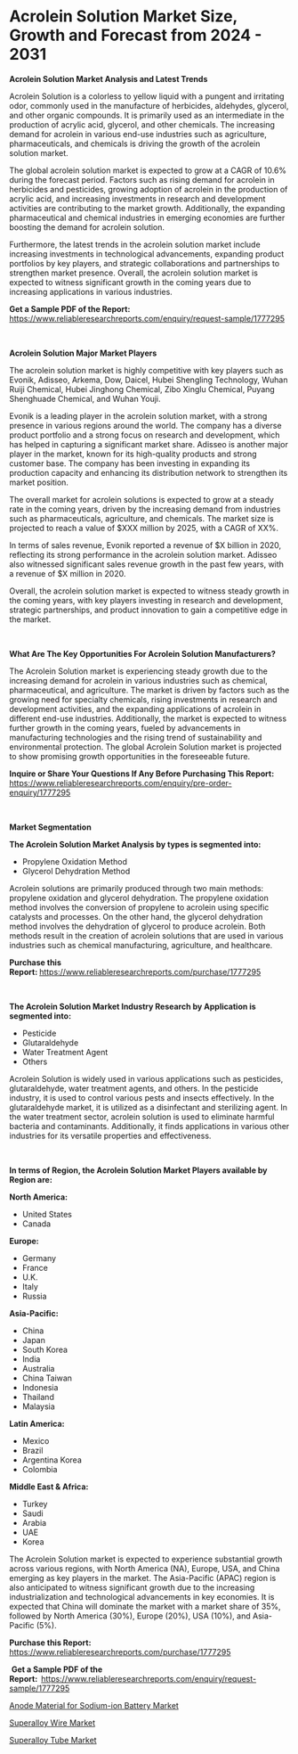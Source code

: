 <p><h1>Acrolein Solution Market Size, Growth and Forecast from 2024 - 2031</h1></p><p><strong>Acrolein Solution Market Analysis and Latest Trends</strong></p>
<p><p>Acrolein Solution is a colorless to yellow liquid with a pungent and irritating odor, commonly used in the manufacture of herbicides, aldehydes, glycerol, and other organic compounds. It is primarily used as an intermediate in the production of acrylic acid, glycerol, and other chemicals. The increasing demand for acrolein in various end-use industries such as agriculture, pharmaceuticals, and chemicals is driving the growth of the acrolein solution market.</p><p>The global acrolein solution market is expected to grow at a CAGR of 10.6% during the forecast period. Factors such as rising demand for acrolein in herbicides and pesticides, growing adoption of acrolein in the production of acrylic acid, and increasing investments in research and development activities are contributing to the market growth. Additionally, the expanding pharmaceutical and chemical industries in emerging economies are further boosting the demand for acrolein solution.</p><p>Furthermore, the latest trends in the acrolein solution market include increasing investments in technological advancements, expanding product portfolios by key players, and strategic collaborations and partnerships to strengthen market presence. Overall, the acrolein solution market is expected to witness significant growth in the coming years due to increasing applications in various industries.</p></p>
<p><strong>Get a Sample PDF of the Report:&nbsp;</strong> <a href="https://www.reliableresearchreports.com/enquiry/request-sample/1777295">https://www.reliableresearchreports.com/enquiry/request-sample/1777295</a></p>
<p>&nbsp;</p>
<p><strong>Acrolein Solution Major Market Players</strong></p>
<p><p>The acrolein solution market is highly competitive with key players such as Evonik, Adisseo, Arkema, Dow, Daicel, Hubei Shengling Technology, Wuhan Ruiji Chemical, Hubei Jinghong Chemical, Zibo Xinglu Chemical, Puyang Shenghuade Chemical, and Wuhan Youji. </p><p>Evonik is a leading player in the acrolein solution market, with a strong presence in various regions around the world. The company has a diverse product portfolio and a strong focus on research and development, which has helped in capturing a significant market share. Adisseo is another major player in the market, known for its high-quality products and strong customer base. The company has been investing in expanding its production capacity and enhancing its distribution network to strengthen its market position.</p><p>The overall market for acrolein solutions is expected to grow at a steady rate in the coming years, driven by the increasing demand from industries such as pharmaceuticals, agriculture, and chemicals. The market size is projected to reach a value of $XXX million by 2025, with a CAGR of XX%.</p><p>In terms of sales revenue, Evonik reported a revenue of $X billion in 2020, reflecting its strong performance in the acrolein solution market. Adisseo also witnessed significant sales revenue growth in the past few years, with a revenue of $X million in 2020.</p><p>Overall, the acrolein solution market is expected to witness steady growth in the coming years, with key players investing in research and development, strategic partnerships, and product innovation to gain a competitive edge in the market.</p></p>
<p>&nbsp;</p>
<p><strong>What Are The Key Opportunities For Acrolein Solution Manufacturers?</strong></p>
<p><p>The Acrolein Solution market is experiencing steady growth due to the increasing demand for acrolein in various industries such as chemical, pharmaceutical, and agriculture. The market is driven by factors such as the growing need for specialty chemicals, rising investments in research and development activities, and the expanding applications of acrolein in different end-use industries. Additionally, the market is expected to witness further growth in the coming years, fueled by advancements in manufacturing technologies and the rising trend of sustainability and environmental protection. The global Acrolein Solution market is projected to show promising growth opportunities in the foreseeable future.</p></p>
<p><strong>Inquire or Share Your Questions If Any Before Purchasing This Report:</strong> <a href="https://www.reliableresearchreports.com/enquiry/pre-order-enquiry/1777295">https://www.reliableresearchreports.com/enquiry/pre-order-enquiry/1777295</a></p>
<p>&nbsp;</p>
<p><strong>Market Segmentation</strong></p>
<p><strong>The Acrolein Solution Market Analysis by types is segmented into:</strong></p>
<p><ul><li>Propylene Oxidation Method</li><li>Glycerol Dehydration Method</li></ul></p>
<p><p>Acrolein solutions are primarily produced through two main methods: propylene oxidation and glycerol dehydration. The propylene oxidation method involves the conversion of propylene to acrolein using specific catalysts and processes. On the other hand, the glycerol dehydration method involves the dehydration of glycerol to produce acrolein. Both methods result in the creation of acrolein solutions that are used in various industries such as chemical manufacturing, agriculture, and healthcare.</p></p>
<p><strong>Purchase this Report:&nbsp;</strong><a href="https://www.reliableresearchreports.com/purchase/1777295">https://www.reliableresearchreports.com/purchase/1777295</a></p>
<p>&nbsp;</p>
<p><strong>The Acrolein Solution Market Industry Research by Application is segmented into:</strong></p>
<p><ul><li>Pesticide</li><li>Glutaraldehyde</li><li>Water Treatment Agent</li><li>Others</li></ul></p>
<p><p>Acrolein Solution is widely used in various applications such as pesticides, glutaraldehyde, water treatment agents, and others. In the pesticide industry, it is used to control various pests and insects effectively. In the glutaraldehyde market, it is utilized as a disinfectant and sterilizing agent. In the water treatment sector, acrolein solution is used to eliminate harmful bacteria and contaminants. Additionally, it finds applications in various other industries for its versatile properties and effectiveness.</p></p>
<p>&nbsp;</p>
<p><strong>In terms of Region, the Acrolein Solution Market Players available by Region are:</strong></p>
<p>
    <p> <strong> North America: </strong>
        <ul>
            <li>United States</li>
            <li>Canada</li>
        </ul>
        </p> 
    <p> <strong> Europe: </strong>
        <ul>
            <li>Germany</li>
            <li>France</li>
            <li>U.K.</li>
            <li>Italy</li>
            <li>Russia</li>
        </ul>
        </p> 
    <p> <strong> Asia-Pacific: </strong>
        <ul>
            <li>China</li>
            <li>Japan</li>
            <li>South Korea</li>
            <li>India</li>
            <li>Australia</li>
            <li>China Taiwan</li>
            <li>Indonesia</li>
            <li>Thailand</li>
            <li>Malaysia</li>
        </ul>
        </p> 
    <p> <strong> Latin America: </strong>
        <ul>
            <li>Mexico</li>
            <li>Brazil</li>
            <li>Argentina Korea</li>
            <li>Colombia</li>
        </ul>
        </p> 
    <p> <strong> Middle East & Africa: </strong>
        <ul>
            <li>Turkey</li>
            <li>Saudi</li>
            <li>Arabia</li>
            <li>UAE</li>
            <li>Korea</li>
        </ul>
    </p>
    </p>
<p><p>The Acrolein Solution market is expected to experience substantial growth across various regions, with North America (NA), Europe, USA, and China emerging as key players in the market. The Asia-Pacific (APAC) region is also anticipated to witness significant growth due to the increasing industrialization and technological advancements in key economies. It is expected that China will dominate the market with a market share of 35%, followed by North America (30%), Europe (20%), USA (10%), and Asia-Pacific (5%).</p></p>
<p><strong>Purchase this Report: </strong><a href="https://www.reliableresearchreports.com/purchase/1777295">https://www.reliableresearchreports.com/purchase/1777295</a></p>
<p>&nbsp;<strong>Get a Sample PDF of the Report:&nbsp;&nbsp;</strong><a href="https://www.reliableresearchreports.com/enquiry/request-sample/1777295">https://www.reliableresearchreports.com/enquiry/request-sample/1777295</a></p>
<p><strong></strong></p>
<p><p><a href="https://github.com/jj19131/Market-Research-Report-List-1/blob/main/anode-material-for-sodium-ion-battery-market.md">Anode Material for Sodium-ion Battery Market</a></p><p><a href="https://github.com/Sarissaschmalingtr6fz2739/Market-Research-Report-List-1/blob/main/superalloy-wire-market.md">Superalloy Wire Market</a></p><p><a href="https://github.com/jodemen/Market-Research-Report-List-1/blob/main/superalloy-tube-market.md">Superalloy Tube Market</a></p></p>